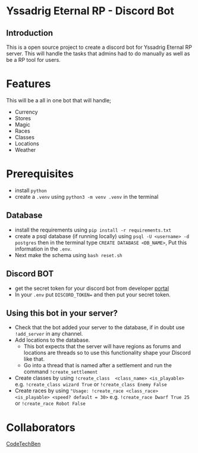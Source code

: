 # Yssadrig Eternal RP - Discord Bot

## Introduction
This is a open source project to create a discord bot for Yssadrig Eternal RP server. This will handle the tasks that admins had to do manually as well as be a RP tool for users.

# Features
This will be a all in one bot that will handle;
- Currency
- Stores
- Magic
- Races
- Classes
- Locations
- Weather

# Prerequisites
- install `python`
- create a `.venv` using ```python3 -m venv .venv``` in the terminal
## Database
- install the requirements using ```pip install -r requirements.txt```
- create a psql database (if running locally) using ```psql -U <username> -d postgres``` then in the terminal type ```CREATE DATABASE <DB_NAME>```, Put this information in the `.env`.
- Next make the schema using ```bash reset.sh```
## Discord BOT
- get the secret token for your discord bot from developer [portal](https://discord.com/developers/applications/)
- In your `.env` put `DISCORD_TOKEN=` and then put your secret token.

## Using this bot in your server?
- Check that the bot added your server to the database, if in doubt use ```!add_server``` in any channel.
- Add locations to the database.
    - This bot expects that the server will have regions as forums and locations are threads so to use this functionality shape your Discord like that.
    - Go into a thread that is named after a settlement and run the command ```!create_settlement```
- Create classes by using ```!create_class  <class_name> <is_playable>``` e.g. ```!create_class wizard True``` or ```!create_class Enemy False```
- Create races by using ```"Usage: !create_race <class_race> <is_playable> <speed? default = 30>``` e.g. ```!create_race Dwarf True 25``` or ```!create_race Robot False```

# Collaborators

[CodeTechBen](https://github.com/CodeTechBen)